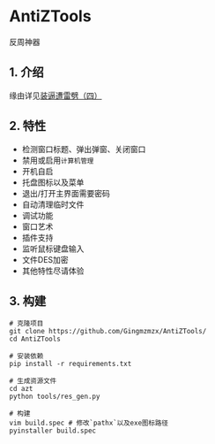 # AntiZTools
反周神器

## 1. 介绍
缘由详见[装逼遭雷劈（四）](https://xzynb.top/blog/%E8%A3%85%E9%80%BC%E9%81%AD%E9%9B%B7%E5%8A%88%EF%BC%884%EF%BC%89/)

## 2. 特性
- 检测窗口标题、弹出弹窗、关闭窗口
- 禁用或启用`计算机管理`
- 开机自启
- 托盘图标以及菜单
- 退出/打开主界面需要密码
- 自动清理临时文件
- 调试功能
- 窗口艺术
- 插件支持
- 监听鼠标键盘输入
- 文件DES加密
- 其他特性尽请体验

## 3. 构建
```shell
# 克隆项目
git clone https://github.com/Gingmzmzx/AntiZTools/
cd AntiZTools

# 安装依赖
pip install -r requirements.txt

# 生成资源文件
cd azt
python tools/res_gen.py

# 构建
vim build.spec # 修改`pathx`以及exe图标路径
pyinstaller build.spec
```
